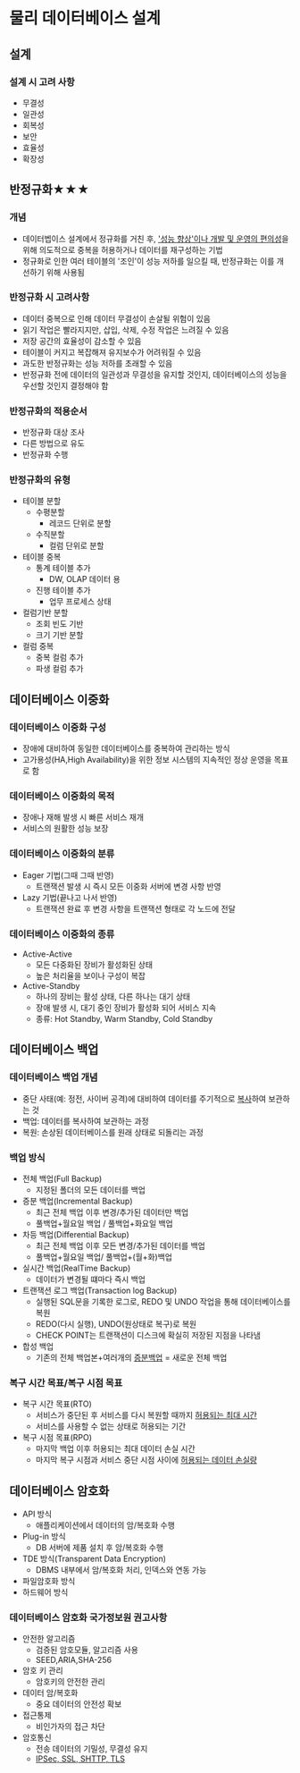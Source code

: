 # 물리 데이터베이스 설계
## 설계
### 설계 시 고려 사항
- 무결성
- 일관성
- 회복성
- 보안
- 효율성
- 확장성

## 반정규화★★★
### 개념
- 데이터벱이스 설계에서 정규화를 거친 후, <u>'성능 향상'이나 개발 및 운영의 편의성</u>을 위해 의도적으로 중복을 허용하거나 데이터를 재구성하는 기법
- 정규화로 인한 여러 테이블의 '조인'이 성능 저하를 일으킬 때, 반정규화는 이를 개선하기 위해 사용됨

### 반정규화 시 고려사항
- 데이터 중복으로 인해 데이터 무결성이 손살될 위험이 있음
- 읽기 작업은 빨라지지만, 삽입, 삭제, 수정 작업은 느려질 수 있음
- 저장 공간의 효율성이 감소할 수 있음
- 테이블이 커지고 복잡해져 유지보수가 어려워질 수 있음
- 과도한 반정규화는 성능 저하를 초래할 수 있음
- 반정규화 전에 데이터의 일관성과 무결성을 유지할 것인지, 데이터베이스의 성능을 우선할 것인지 결정해야 함

### 반정규화의 적용순서
- 반정규화 대상 조사
- 다른 방법으로 유도
- 반정규화 수행

### 반정규화의 유형
- 테이블 분할
  - 수평분할
    - 레코드 단위로 분할
  - 수직분할
    - 컬럼 단위로 분할
- 테이블 중복
  - 통계 테이블 추가
    - DW, OLAP 데이터 용
  - 진행 테이블 추가
    - 업무 프로세스 상태
- 컬럼기반 분할
  - 조회 빈도 기반
  - 크기 기반 분할
- 컬럼 중복
  - 중복 컬럼 추가
  - 파생 컬럼 추가

## 데이터베이스 이중화
### 데이터베이스 이중화 구성
- 장애에 대비하여 동일한 데이터베이스를 중복하여 관리하는 방식
- 고가용성(HA,High Availability)을 위한 정보 시스템의 지속적인 정상 운영을 목표로 함

### 데이터베이스 이중화의 목적
- 장애나 재해 발생 시 빠른 서비스 재개
- 서비스의 원활한 성능 보장

### 데이터베이스 이중화의 분류
- Eager 기법(그때 그때 반영)
  - 트랜잭션 발생 시 즉시 모든 이중화 서버에 변경 사항 반영
- Lazy 기법(끝나고 나서 반영)
  - 트랜잭션 완료 후 변경 사항을 트랜잭션 형태로 각 노드에 전달

### 데이터베이스 이중화의 종류
- Active-Active
  - 모든 다중화된 장비가 활성화된 상태
  - 높은 처리율을 보이나 구성이 복잡
- Active-Standby
  - 하나의 장비는 활성 상태, 다른 하나는 대기 상태
  - 장애 발생 시, 대기 중인 장비가 활성화 되어 서비스 지속
  - 종류: Hot Standby, Warm Standby, Cold Standby

## 데이터베이스 백업
### 데이터베이스 백업 개념
- 중단 사태(예: 정전, 사이버 공격)에 대비하여 데이터를 주기적으로 <u>복사</u>하여 보관하는 것
- 백업: 데이터를 복사하여 보관하는 과정
- 복원: 손상된 데이터베이스를 원래 상태로 되돌리는 과정

### 백업 방식
- 전체 백업(Full Backup)
  - 지정된 폴더의 모든 데이터를 백업
- 증분 백업(Incremental Backup)
  - 최근 전체 백업 이후 변경/추가된 데이터만 백업
  - 풀백업+월요일 백업 / 풀백업+화요일 백업
- 차등 백업(Differential Backup)
  - 최근 전체 백업 이후 모든 변경/추가된 데이터를 백업
  - 풀백업+월요일 백업/ 풀백업+(월+화)백업
- 실시간 백업(RealTime Backup)
  - 데이터가 변경될 떄마다 즉시 백업
- 트랜잭션 로그 백업(Transaction log Backup)
  - 실행된 SQL문을 기록한 로그로, REDO 및 UNDO 작업을 통해 데이터베이스를 복원
  - REDO(다시 실행), UNDO(원상태로 복구)로 복원
  - CHECK POINT는 트랜잭션이 디스크에 확실히 저장된 지점을 나타냄
- 합성 백업
  - 기존의 전체 백업본+여러개의 <u>증분백업</u> = 새로운 전체 백업

### 복구 시간 목표/복구 시점 목표
- 복구 시간 목표(RTO)
  - 서비스가 중단된 후 서비스를 다시 복원할 때까지 <u>허용되는 최대 시간</u>
  - 서비스를 사용할 수 없는 상태로 허용되는 기간
- 복구 시점 목표(RPO)
  - 마지막 백업 이후 허용되는 최대 데이터 손실 시간
  - 마지막 복구 시점과 서비스 중단 시점 사이에 <u>허용되는 데이터 손실량</u>


## 데이터베이스 암호화
- API 방식
  - 애플리케이션에서 데이터의 암/복호화 수행
- Plug-in 방식
  - DB 서버에 제품 설치 후 암/복호화 수행
- TDE 방식(Transparent Data Encryption)
  - DBMS 내부에서 암/복호화 처리, 인덱스와 연동 가능
- 파일암호화 방식
- 하드웨어 방식

### 데이터베이스 암호화 국가정보원 권고사항
- 안전한 알고리즘
  - 검증된 암호모듈, 알고리즘 사용
  - SEED,ARIA,SHA-256
- 암호 키 관리
  - 암호키의 안전한 관리
- 데이터 암/복호화
  - 중요 데이터의 안전성 확보
- 접근통제
  - 비인가자의 접근 차단
- 암호통신
  - 전송 데이터의 기밀성, 무결성 유지
  - <u>IPSec, SSL, SHTTP, TLS</u>


